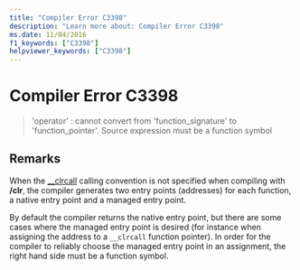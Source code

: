 ```yaml
---
title: "Compiler Error C3398"
description: "Learn more about: Compiler Error C3398"
ms.date: 11/04/2016
f1_keywords: ["C3398"]
helpviewer_keywords: ["C3398"]
---
```

# Compiler Error C3398

> 'operator' : cannot convert from 'function_signature' to 'function_pointer'. Source expression must be a function symbol

## Remarks

When the [__clrcall](../../cpp/clrcall.md) calling convention is not specified when compiling with **/clr**, the compiler generates two entry points (addresses) for each function, a native entry point and a managed entry point.

By default the compiler returns the native entry point, but there are some cases where the managed entry point is desired (for instance when assigning the address to a `__clrcall` function pointer). In order for the compiler to reliably choose the managed entry point in an assignment, the right hand side must be a function symbol.

